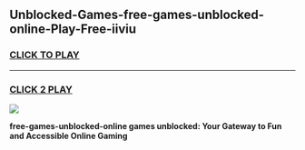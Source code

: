 
## Unblocked-Games-free-games-unblocked-online-Play-Free-iiviu
<h3>
<a href="https://premium76.site?title=free-games-unblocked-online&ref=17A">CLICK TO PLAY</a></h3>
<hr>

<h3>
<a href="https://premium76.site?title=free-games-unblocked-online&ref=17A">CLICK 2 PLAY</a>
  
</h3>

<a href="https://premium76.site?title=free-games-unblocked-online&ref=17A"><img src="https://clearcache.store/games.png"></a>


**free-games-unblocked-online games unblocked: Your Gateway to Fun and Accessible Online Gaming**
